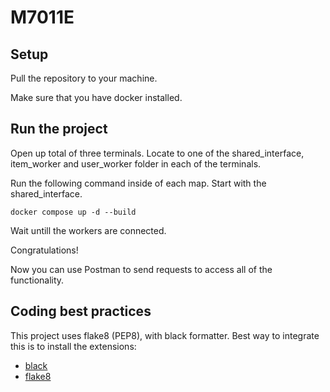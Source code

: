 # M7011E


## Setup
Pull the repository to your machine. 

Make sure that you have docker installed. 

## Run the project

Open up total of three terminals. Locate to one of  the shared_interface, item_worker and user_worker folder in each of the terminals. 

Run the following command inside of each map. Start with the shared_interface. 
```
docker compose up -d --build 
```

Wait untill the workers are connected. 

Congratulations! <br>

Now you can use Postman to send requests to access all of the functionality.

## Coding best practices
This project uses flake8 (PEP8), with black formatter. Best way to integrate this is to install the extensions:
* [black](https://marketplace.visualstudio.com/items?itemName=ms-python.black-formatter)
* [flake8](https://marketplace.visualstudio.com/items?itemName=ms-python.flake8)
